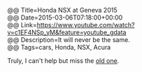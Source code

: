 @@ Title=Honda NSX at Geneva 2015  
@@ Date=2015-03-06T07:18:00+00:00  
@@ Link=https://www.youtube.com/watch?v=c1EF4NSp_yM&feature=youtube_gdata  
@@ Description=It will never be the same.  
@@ Tags=cars, Honda, NSX, Acura  

Truly, I can't help but miss the [old one][wikipedia].

[wikipedia]: https://en.wikipedia.org/wiki/Honda_NSX